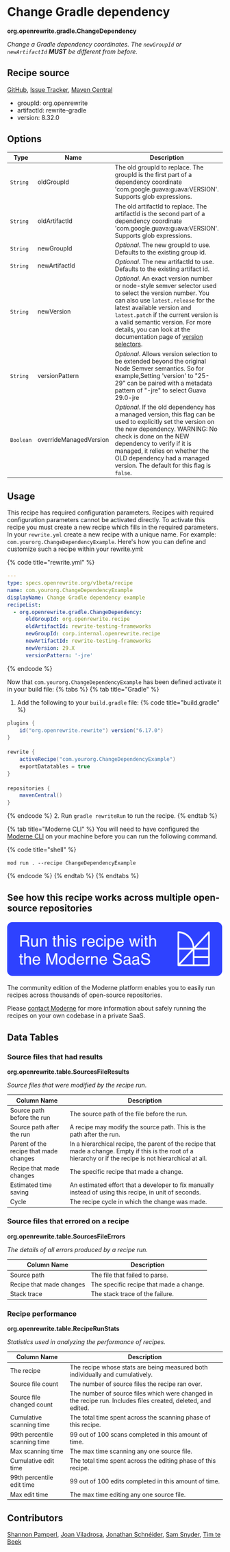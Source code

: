 # Change Gradle dependency

**org.openrewrite.gradle.ChangeDependency**

_Change a Gradle dependency coordinates. The `newGroupId` or `newArtifactId` **MUST** be different from before._

## Recipe source

[GitHub](https://github.com/openrewrite/rewrite/blob/main/rewrite-gradle/src/main/java/org/openrewrite/gradle/ChangeDependency.java), [Issue Tracker](https://github.com/openrewrite/rewrite/issues), [Maven Central](https://central.sonatype.com/artifact/org.openrewrite/rewrite-gradle/8.32.0/jar)

* groupId: org.openrewrite
* artifactId: rewrite-gradle
* version: 8.32.0

## Options

| Type | Name | Description | Example |
| -- | -- | -- | -- |
| `String` | oldGroupId | The old groupId to replace. The groupId is the first part of a dependency coordinate 'com.google.guava:guava:VERSION'. Supports glob expressions. | `org.openrewrite.recipe` |
| `String` | oldArtifactId | The old artifactId to replace. The artifactId is the second part of a dependency coordinate 'com.google.guava:guava:VERSION'. Supports glob expressions. | `rewrite-testing-frameworks` |
| `String` | newGroupId | *Optional*. The new groupId to use. Defaults to the existing group id. | `corp.internal.openrewrite.recipe` |
| `String` | newArtifactId | *Optional*. The new artifactId to use. Defaults to the existing artifact id. | `rewrite-testing-frameworks` |
| `String` | newVersion | *Optional*. An exact version number or node-style semver selector used to select the version number. You can also use `latest.release` for the latest available version and `latest.patch` if the current version is a valid semantic version. For more details, you can look at the documentation page of [version selectors](https://docs.openrewrite.org/reference/dependency-version-selectors). | `29.X` |
| `String` | versionPattern | *Optional*. Allows version selection to be extended beyond the original Node Semver semantics. So for example,Setting 'version' to "25-29" can be paired with a metadata pattern of "-jre" to select Guava 29.0-jre | `-jre` |
| `Boolean` | overrideManagedVersion | *Optional*. If the old dependency has a managed version, this flag can be used to explicitly set the version on the new dependency. WARNING: No check is done on the NEW dependency to verify if it is managed, it relies on whether the OLD dependency had a managed version. The default for this flag is `false`. |  |


## Usage

This recipe has required configuration parameters. Recipes with required configuration parameters cannot be activated directly. To activate this recipe you must create a new recipe which fills in the required parameters. In your `rewrite.yml` create a new recipe with a unique name. For example: `com.yourorg.ChangeDependencyExample`.
Here's how you can define and customize such a recipe within your rewrite.yml:

{% code title="rewrite.yml" %}
```yaml
---
type: specs.openrewrite.org/v1beta/recipe
name: com.yourorg.ChangeDependencyExample
displayName: Change Gradle dependency example
recipeList:
  - org.openrewrite.gradle.ChangeDependency:
      oldGroupId: org.openrewrite.recipe
      oldArtifactId: rewrite-testing-frameworks
      newGroupId: corp.internal.openrewrite.recipe
      newArtifactId: rewrite-testing-frameworks
      newVersion: 29.X
      versionPattern: '-jre'
```
{% endcode %}

Now that `com.yourorg.ChangeDependencyExample` has been defined activate it in your build file:
{% tabs %}
{% tab title="Gradle" %}
1. Add the following to your `build.gradle` file:
{% code title="build.gradle" %}
```groovy
plugins {
    id("org.openrewrite.rewrite") version("6.17.0")
}

rewrite {
    activeRecipe("com.yourorg.ChangeDependencyExample")
    exportDatatables = true
}

repositories {
    mavenCentral()
}
```
{% endcode %}
2. Run `gradle rewriteRun` to run the recipe.
{% endtab %}

{% tab title="Moderne CLI" %}
You will need to have configured the [Moderne CLI](https://docs.moderne.io/moderne-cli/cli-intro) on your machine before you can run the following command.

{% code title="shell" %}
```shell
mod run . --recipe ChangeDependencyExample
```
{% endcode %}
{% endtab %}
{% endtabs %}

## See how this recipe works across multiple open-source repositories

[![Moderne Link Image](/.gitbook/assets/ModerneRecipeButton.png)](https://app.moderne.io/recipes/org.openrewrite.gradle.ChangeDependency)

The community edition of the Moderne platform enables you to easily run recipes across thousands of open-source repositories.

Please [contact Moderne](https://moderne.io/product) for more information about safely running the recipes on your own codebase in a private SaaS.
## Data Tables

### Source files that had results
**org.openrewrite.table.SourcesFileResults**

_Source files that were modified by the recipe run._

| Column Name | Description |
| ----------- | ----------- |
| Source path before the run | The source path of the file before the run. |
| Source path after the run | A recipe may modify the source path. This is the path after the run. |
| Parent of the recipe that made changes | In a hierarchical recipe, the parent of the recipe that made a change. Empty if this is the root of a hierarchy or if the recipe is not hierarchical at all. |
| Recipe that made changes | The specific recipe that made a change. |
| Estimated time saving | An estimated effort that a developer to fix manually instead of using this recipe, in unit of seconds. |
| Cycle | The recipe cycle in which the change was made. |

### Source files that errored on a recipe
**org.openrewrite.table.SourcesFileErrors**

_The details of all errors produced by a recipe run._

| Column Name | Description |
| ----------- | ----------- |
| Source path | The file that failed to parse. |
| Recipe that made changes | The specific recipe that made a change. |
| Stack trace | The stack trace of the failure. |

### Recipe performance
**org.openrewrite.table.RecipeRunStats**

_Statistics used in analyzing the performance of recipes._

| Column Name | Description |
| ----------- | ----------- |
| The recipe | The recipe whose stats are being measured both individually and cumulatively. |
| Source file count | The number of source files the recipe ran over. |
| Source file changed count | The number of source files which were changed in the recipe run. Includes files created, deleted, and edited. |
| Cumulative scanning time | The total time spent across the scanning phase of this recipe. |
| 99th percentile scanning time | 99 out of 100 scans completed in this amount of time. |
| Max scanning time | The max time scanning any one source file. |
| Cumulative edit time | The total time spent across the editing phase of this recipe. |
| 99th percentile edit time | 99 out of 100 edits completed in this amount of time. |
| Max edit time | The max time editing any one source file. |


## Contributors
[Shannon Pamperl](mailto:shanman190@gmail.com), [Joan Viladrosa](mailto:joan@moderne.io), [Jonathan Schnéider](mailto:jkschneider@gmail.com), [Sam Snyder](mailto:sam@moderne.io), [Tim te Beek](mailto:tim@moderne.io)
